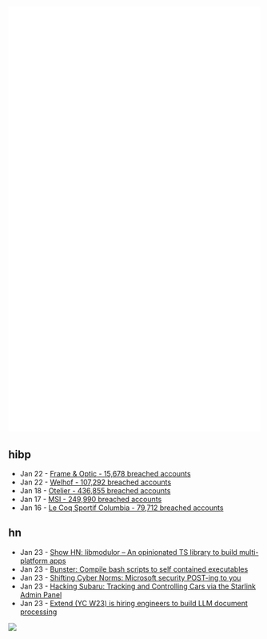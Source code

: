 ![Metrics](https://raw.githubusercontent.com/phixion/phixion/master/metrics.svg)

## hibp

<!--
for https://github.com/phixion/phixion/blob/main/.github/workflows/feeds.yml
-->
<!--START_SECTION:haveibeenpwnd-->
- Jan 22 - [Frame & Optic - 15,678 breached accounts](https://haveibeenpwned.com/PwnedWebsites#FrameAndOptic)
- Jan 22 - [Welhof - 107,292 breached accounts](https://haveibeenpwned.com/PwnedWebsites#Welhof)
- Jan 18 - [Otelier - 436,855 breached accounts](https://haveibeenpwned.com/PwnedWebsites#Otelier)
- Jan 17 - [MSI - 249,990 breached accounts](https://haveibeenpwned.com/PwnedWebsites#MSI)
- Jan 16 - [Le Coq Sportif Columbia - 79,712 breached accounts](https://haveibeenpwned.com/PwnedWebsites#LeCoqSportif)
<!--END_SECTION:haveibeenpwnd-->

## hn

<!--
for https://github.com/phixion/phixion/blob/main/.github/workflows/feeds.yml
-->
<!--START_SECTION:hn-->
- Jan 23 - [Show HN: libmodulor – An opinionated TS library to build multi-platform apps](https://github.com/c100k/libmodulor)
- Jan 23 - [Bunster: Compile bash scripts to self contained executables](https://github.com/yassinebenaid/bunster)
- Jan 23 - [Shifting Cyber Norms: Microsoft security POST-ing to you](https://berthub.eu/articles/posts/shifting-cyber-norms-microsoft-post/)
- Jan 23 - [Hacking Subaru: Tracking and Controlling Cars via the Starlink Admin Panel](https://samcurry.net/hacking-subaru)
- Jan 23 - [Extend (YC W23) is hiring engineers to build LLM document processing](https://jobs.ashbyhq.com/extend/9d4d8974-bd9b-432d-84ec-8268e5a8ed37)
<!--END_SECTION:hn-->

<!--
for https://yhype.me
-->
![](https://hit.yhype.me/github/profile?user_id=13013670)
